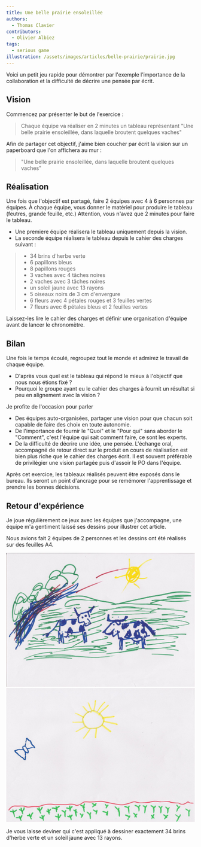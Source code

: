 ```yaml
---
title: Une belle prairie ensoleillée
authors:
  - Thomas Clavier
contributors:
  - Olivier Albiez
tags:
  - serious game
illustration: /assets/images/articles/belle-prairie/prairie.jpg
---
```


Voici un petit jeu rapide pour démontrer par l'exemple l'importance de la collaboration et la difficulté de décrire une pensée par écrit.

## Vision

Commencez par présenter le but de l'exercice :

> Chaque équipe va réaliser en 2 minutes un tableau représentant "Une belle prairie ensoleillée, dans laquelle broutent quelques vaches"

Afin de partager cet objectif, j'aime bien coucher par écrit la vision sur un paperboard que l'on affichera au mur :

> "Une belle prairie ensoleillée, dans laquelle broutent quelques vaches"

## Réalisation

Une fois que l'objectif est partagé, faire 2 équipes avec 4 à 6 personnes par équipes. À chaque équipe, vous donner le matériel pour produire le tableau (feutres, grande feuille, etc.) Attention, vous n'avez que 2 minutes pour faire le tableau.

- Une premiere équipe réalisera le tableau uniquement depuis la vision.
- La seconde équipe réalisera le tableau depuis le cahier des charges suivant :

> - 34 brins d'herbe verte
> - 6 papillons bleus
> - 8 papillons rouges
> - 3 vaches avec 4 tâches noires
> - 2 vaches avec 3 tâches noires
> - un soleil jaune avec 13 rayons
> - 5 oiseaux noirs de 3 cm d'envergure
> - 6 fleurs avec 4 pétales rouges et 3 feuilles vertes
> - 7 fleurs avec 6 pétales bleus et 2 feuilles vertes

Laissez-les lire le cahier des charges et définir une organisation d'équipe avant de lancer le chronomètre.

## Bilan

Une fois le temps écoulé, regroupez tout le monde et admirez le travail de chaque équipe.

- D'après vous quel est le tableau qui répond le mieux à l'objectif que nous nous étions fixé ?
- Pourquoi le groupe ayant eu le cahier des charges à fournit un résultat si peu en alignement avec la vision ?

Je profite de l'occasion pour parler

- Des équipes auto-organisées, partager une vision pour que chacun soit capable de faire des choix en toute autonomie.
- De l'importance de fournir le "Quoi" et le "Pour qui" sans aborder le "Comment", c'est l'équipe qui sait comment faire, ce sont les experts.
- De la difficulté de décrire une idée, une pensée. L'échange oral, accompagné de retour direct sur le produit en cours de réalisation est bien plus riche que le cahier des charges écrit. Il est souvent préférable de privilégier une vision partagée puis d'assoir le PO dans l'équipe.

Après cet exercice, les tableaux réalisés peuvent être exposés dans le bureau. Ils seront un point d'ancrage pour se remémorer l'apprentissage et prendre les bonnes décisions.

## Retour d'expérience

Je joue régulièrement ce jeux avec les équipes que j'accompagne, une équipe m'a gentiment laissé ses dessins pour illustrer cet article.

Nous avions fait 2 équipes de 2 personnes et les dessins ont été réalisés sur des feuilles A4.

<div class="row">
  <div class="col-md-6">
    <img src="/assets/images/articles/belle-prairie/equipe1.jpg" class="img-responsive" alt="Équipe 1"/>
  </div>
  <div class="col-md-6">
    <img src="/assets/images/articles/belle-prairie/equipe2.jpg" class="img-responsive" alt="Équipe 2"/>
  </div>
</div>

Je vous laisse deviner qui c'est appliqué à dessiner exactement 34 brins d'herbe verte et un soleil jaune avec 13 rayons.
